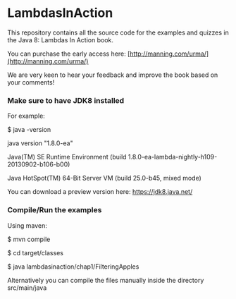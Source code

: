 LambdasInAction
===============

This repository contains all the source code for the examples and quizzes in the Java 8: Lambdas In Action book.

You can purchase the early access here: [http://manning.com/urma/](http://manning.com/urma/)

We are very keen to hear your feedback and improve the book based on your comments!

### Make sure to have JDK8 installed
For example:

$ java -version

java version "1.8.0-ea"

Java(TM) SE Runtime Environment (build 1.8.0-ea-lambda-nightly-h109-20130902-b106-b00)

Java HotSpot(TM) 64-Bit Server VM (build 25.0-b45, mixed mode)


You can download a preview version here: https://jdk8.java.net/

### Compile/Run the examples
Using maven:

$ mvn compile

$ cd target/classes

$ java lambdasinaction/chap1/FilteringApples


Alternatively you can compile the files manually inside the directory src/main/java
